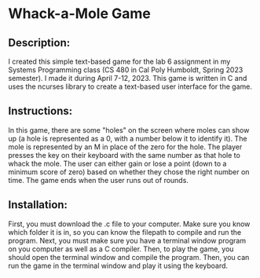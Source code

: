 ﻿# Whack-a-Mole Game

## Description:
I created this simple text-based game for the lab 6 assignment in my Systems Programming class (CS 480 in Cal Poly Humboldt, Spring 2023 semester). I made it during April 7-12, 2023. This game is written in C and uses the ncurses library to create a text-based user interface for the game.

## Instructions:
In this game, there are some "holes" on the screen where moles can show up (a hole is represented as a 0, with a number below it to identify it). The mole is represented by an M in place of the zero for the hole. The player presses the key on their keyboard with the same number as that hole to whack the mole. The user can either gain or lose a point (down to a minimum score of zero) based on whether they chose the right number on time. The game ends when the user runs out of rounds.

## Installation:
First, you must download the .c file to your computer. Make sure you know which folder it is in, so you can know the filepath to compile and run the program. Next, you must make sure you have a terminal window program on you computer as well as a C compiler. Then, to play the game, you should open the terminal window and compile the program. Then, you can run the game in the terminal window and play it using the keyboard.
